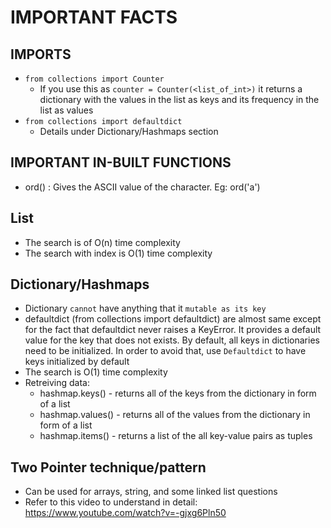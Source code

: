 # IMPORTANT FACTS

## **IMPORTS**

- `from collections import Counter`
   - If you use this as `counter = Counter(<list_of_int>)` it returns a dictionary with the values in the list as keys and its frequency in the list as values
- `from collections import defaultdict`
   - Details under Dictionary/Hashmaps section

## **IMPORTANT IN-BUILT FUNCTIONS**
- ord() : Gives the ASCII value of the character. Eg: ord('a')

## **List**
- The search is of O(n) time complexity
- The search with index is O(1) time complexity

## **Dictionary/Hashmaps**
- Dictionary `cannot` have anything that it `mutable as its key`
- defaultdict (from collections import defaultdict) are almost same except for the fact that defaultdict never raises a KeyError. It provides a default value for the key that does not exists. By default, all keys in dictionaries need to be initialized. In order to avoid that, use `Defaultdict` to have keys initialized by default
- The search is O(1) time complexity
- Retreiving data:
   - hashmap.keys() - returns all of the keys from the dictionary in form of a list
   - hashmap.values() - returns all of the values from the dictionary in form of a list
   - hashmap.items() - returns a list of the all key-value pairs as tuples

## **Two Pointer technique/pattern**
- Can be used for arrays, string, and some linked list questions
- Refer to this video to understand in detail: https://www.youtube.com/watch?v=-gjxg6Pln50



